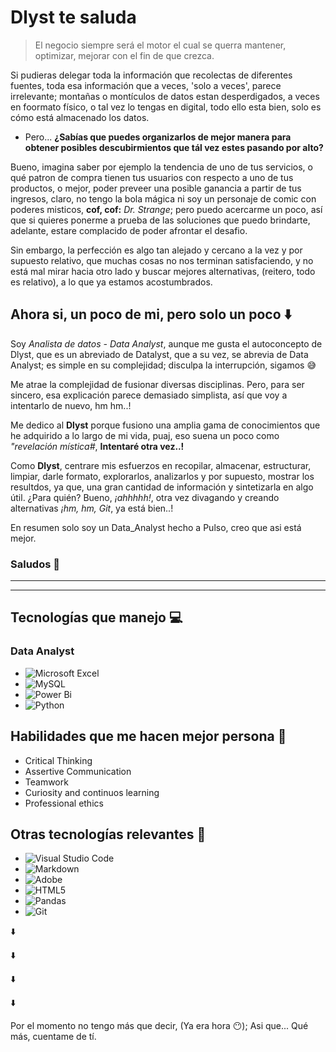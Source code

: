 # __Dlyst te saluda__

> El negocio siempre será el motor el cual se querra mantener, optimizar, mejorar con el fin de que crezca.

Si pudieras delegar toda la información que recolectas de diferentes fuentes, toda esa información que a veces, 'solo a veces', parece  irrelevante; montañas o montículos de datos estan desperdigados, a veces en foormato físico, o tal vez lo tengas en digital, todo ello esta bien, solo es cómo está almacenado los datos.

* Pero... **¿Sabías que puedes organizarlos de mejor manera para obtener posibles descubirmientos que tál vez estes pasando por alto?**

Bueno, imagina saber por ejemplo la tendencia de uno de tus servicios, o qué patron de compra tienen tus usuarios con respecto a uno de tus productos, o mejor, poder preveer una posible ganancia a partir de tus ingresos, claro, no tengo la bola mágica ni soy un personaje de comic con poderes misticos, **cof, cof:** _Dr. Strange_; pero puedo acercarme un poco, así que si quieres ponerme a prueba de las soluciones que puedo brindarte, adelante, estare complacido de poder afrontar el desafio. 

Sin embargo, la perfección es algo tan alejado y cercano a la vez y por supuesto relativo, que muchas cosas no nos terminan satisfaciendo, y no está mal mirar hacia otro lado y buscar mejores alternativas, (reitero, todo es relativo), a lo que ya estamos acostumbrados.

## Ahora si, un poco de mi, pero solo un poco ⬇️

Soy  _Analista de datos - Data Analyst_, aunque me gusta el autoconcepto de Dlyst, que es un abreviado de Datalyst, que a su vez, se abrevia de Data Analyst; es simple en su complejidad; disculpa la interrupción, sigamos 😅

Me atrae la complejidad de fusionar diversas disciplinas. Pero, para ser sincero, esa explicación parece demasiado simplista, así que voy a intentarlo de nuevo, hm hm..!

Me dedico al **Dlyst** porque fusiono una amplia gama de conocimientos que he adquirido a lo largo de mi vida, puaj, eso suena un poco como _"revelación mística#_, **Intentaré otra vez..!**

Como **Dlyst**, centrare mis esfuerzos en recopilar, almacenar, estructurar, limpiar, darle formato, explorarlos, analizarlos y por supuesto, mostrar los resultdos, ya que, una gran cantidad de información y sintetizarla en algo útil. ¿Para quién? Bueno, _¡ahhhhh!_, otra vez divagando y creando alternativas _¡hm, hm, Git_, ya está bien..!

En resumen solo soy un Data_Analyst hecho a Pulso, creo que asi está mejor.

### Saludos 🫡
___
***

## __Tecnologías que manejo 💻__

### **Data Analyst**
* ![Microsoft Excel](https://img.shields.io/badge/Microsoft_Excel-217346?style=for-the-badge&logo=microsoft-excel&logoColor=white)
* ![MySQL](https://img.shields.io/badge/mysql-4479A1.svg?style=for-the-badge&logo=mysql&logoColor=white)
* ![Power Bi](https://img.shields.io/badge/power_bi-F2C811?style=for-the-badge&logo=powerbi&logoColor=black)
* ![Python](https://img.shields.io/badge/python-3670A0?style=for-the-badge&logo=python&logoColor=ffdd54)

## __Habilidades que me hacen mejor persona 🙂__

* Critical Thinking
* Assertive Communication
* Teamwork
* Curiosity and continuos learning
* Professional ethics


## **Otras tecnologías relevantes 👀**
* ![Visual Studio Code](https://img.shields.io/badge/Visual%20Studio%20Code-0078d7.svg?style=for-the-badge&logo=visual-studio-code&logoColor=white)
* ![Markdown](https://img.shields.io/badge/markdown-%23000000.svg?style=for-the-badge&logo=markdown&logoColor=white)
* ![Adobe](https://img.shields.io/badge/adobe-%23FF0000.svg?style=for-the-badge&logo=adobe&logoColor=white)
* ![HTML5](https://img.shields.io/badge/html5-%23E34F26.svg?style=for-the-badge&logo=html5&logoColor=white)
* ![Pandas](https://img.shields.io/badge/pandas-%23150458.svg?style=for-the-badge&logo=pandas&logoColor=white)
* ![Git](https://img.shields.io/badge/git-%23F05033.svg?style=for-the-badge&logo=git&logoColor=white)

⬇️

⬇️

⬇️

⬇️

Por el momento no tengo más que decir, (Ya era hora 😶);  Asi que... Qué más, cuentame de tí.


<!--
**Julifersan/Julifersan** is a ✨ _special_ ✨ repository because its `README.md` (this file) appears on your GitHub profile.

Here are some ideas to get you started:

- 🔭 I’m currently working on ...
- 🌱 I’m currently learning ...
- 👯 I’m looking to collaborate on ...
- 🤔 I’m looking for help with ...
- 💬 Ask me about ...
- 📫 How to reach me: ...
- 😄 Pronouns: ...
- ⚡ Fun fact: ...
-->
